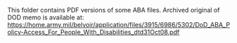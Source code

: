 This folder contains PDF versions of some ABA files.
Archived original of DOD memo is available at: <https://home.army.mil/belvoir/application/files/3915/6986/5302/DoD_ABA_Policy-Access_For_People_With_Disabilities_dtd31Oct08.pdf>
